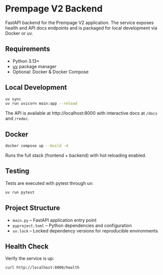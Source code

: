 # Prempage V2 Backend

FastAPI backend for the Prempage V2 application. The service exposes health and API docs endpoints and is packaged for local development via Docker or uv.

## Requirements
- Python 3.13+
- [uv](https://docs.astral.sh/uv/) package manager
- Optional: Docker & Docker Compose

## Local Development
```bash
uv sync
uv run uvicorn main:app --reload
```
The API is available at http://localhost:8000 with interactive docs at `/docs` and `/redoc`.

## Docker
```bash
docker compose up --build -d
```
Runs the full stack (frontend + backend) with hot reloading enabled.

## Testing
Tests are executed with pytest through uv:
```bash
uv run pytest
```

## Project Structure
- `main.py` – FastAPI application entry point
- `pyproject.toml` – Python dependencies and configuration
- `uv.lock` – Locked dependency versions for reproducible environments

## Health Check
Verify the service is up:
```bash
curl http://localhost:8000/health
```

